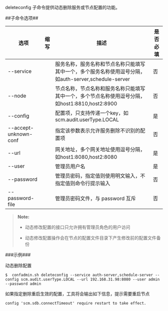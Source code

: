 deleteconfig 子命令提供动态删除服务或节点配置的功能。

##子命令选项##

|选项        |缩写 |描述                                                  |是否必填|
|-----------|-----|---------------------------------------------------- |--------|
|--service  |     |服务名称，服务名称和节点名称只能填写其中一个，多个服务名称使用逗号分隔，如auth-server,schedule-server |否|
|--node     |     |节点名称，节点名称和服务名称只能填写其中一个，多个节点名称使用逗号分隔，如host1:8810,host2:8900       |否|
|--config   |     |配置项，只支持传递一个key，如scm.audit.userType.LOCAL                                          |是|
|--accept-unknown-conf||指定该参数表示允许服务删除不识别的配置项|否|
|--url      |     |网关地址，多个网关地址使用逗号分隔，如host1:8080,host2:8080                                      |是|
|--user     |     |管理员用户名                                                                                 |是|
|--password |     |管理员密码，指定值则使用明文输入，不指定值则命令行提示输入                                          |否|
|--password-file| |管理员密码文件，与 password 互斥                                                               |否|

>  **Note:**
> 
>  * 动态修改配置的接口只允许拥有管理员角色的用户访问
> 
>  * 动态修改配置操作会在节点的配置文件目录下产生修改前的配置文件备份

###示例###

动态删除配置

   ```lang-javascript
   $  confadmin.sh deleteconfig --service auth-server,schedule-server --config scm.audit.userType.LOCAL --url 192.168.31.98:8080 --user admin --password admin
   ```
   
   如果指定删除重启生效的配置，工具将会输出如下信息，提示需要重启节点
   
   ```lang-javascript
   config 'scm.sdb.connectTimeout' require restart to take effect.
   ```
